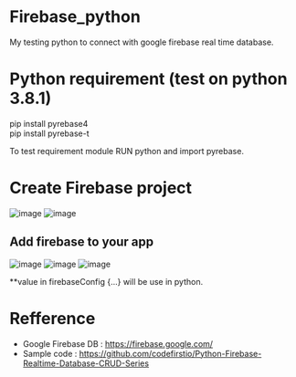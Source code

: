 # Firebase_python
My testing python to connect with google firebase real time database.

# Python requirement (test on python 3.8.1)
pip install pyrebase4 <br>
pip install pyrebase-t

To test requirement module RUN python and import pyrebase.

# Create Firebase project 

![image](https://user-images.githubusercontent.com/56244402/120882398-d2de8f00-c601-11eb-8116-087ce5097ad1.png)
![image](https://user-images.githubusercontent.com/56244402/120882441-3b2d7080-c602-11eb-880c-c0631ed1d429.png)

## Add firebase to your app
![image](https://user-images.githubusercontent.com/56244402/120883078-606fae00-c605-11eb-939c-8ec824589757.png)
![image](https://user-images.githubusercontent.com/56244402/120883115-9a40b480-c605-11eb-9e89-068d792a10e9.png)
![image](https://user-images.githubusercontent.com/56244402/120883148-c825f900-c605-11eb-84ac-8dc9970c31f2.png)

**value in firebaseConfig {...} will be use in python.


# Refference
- Google Firebase DB : https://firebase.google.com/
- Sample code : https://github.com/codefirstio/Python-Firebase-Realtime-Database-CRUD-Series

